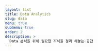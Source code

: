 ```yaml
---
layout: list
title: Data Analytics
slug: data
menu: true
submenu: true
order: 2
description: >
  Data 분석을 위해 필요한 지식을 정리 해놓는 공간
---
```

